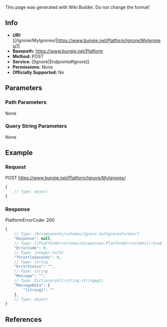 <span class="wiki-builder">This page was generated with Wiki Builder. Do not change the format!</span>

## Info


* **URI:** [[/Ignore/MyIgnores/|https://www.bungie.net/Platform/Ignore/MyIgnores/]]
* **Basepath:** https://www.bungie.net/Platform
* **Method:** POST
* **Service:** [[Ignore|Endpoints#Ignore]]
* **Permissions:** None
* **Officially Supported:** No

## Parameters
### Path Parameters
None

### Query String Parameters
None

## Example
### Request
POST https://www.bungie.net/Platform/Ignore/MyIgnores/
```javascript
{
    // Type: object
}

```

### Response
PlatformErrorCode: 200
```javascript
{
    // Type: [#/components/schemas/Ignore.GetIgnoresForUser]
    "Response": null,
    // Type: [[PlatformErrorCodes|Exceptions-PlatformErrorCodes]]:Enum
    "ErrorCode": 0,
    // Type: integer:int32
    "ThrottleSeconds": 0,
    // Type: string
    "ErrorStatus": "",
    // Type: string
    "Message": "",
    // Type: Dictionary&lt;string,string&gt;
    "MessageData": {
        "{string}": ""
    },
    // Type: object
}

```

## References
